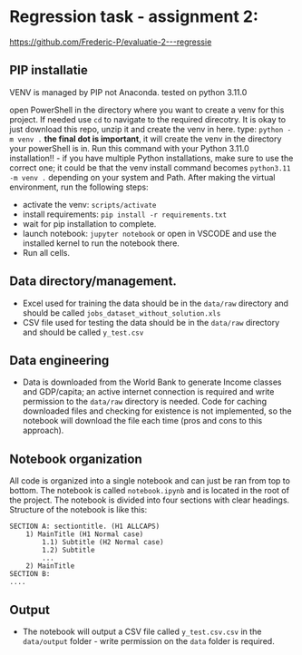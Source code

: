 # Regression task - assignment 2: 
https://github.com/Frederic-P/evaluatie-2---regressie 

## PIP installatie
VENV is managed by PIP not Anaconda. tested on python 3.11.0

open PowerShell in the directory where you want to create a venv for this project. If needed use `cd` to navigate to the required direcotry. It is okay to just download this repo, unzip it and create the venv in here.
type: `python -m venv .` **the final dot is important**, it will create the venv in the directory your powerShell is in. Run this command with your Python 3.11.0 installation!! - if you have multiple Python installations, make sure to use the correct one; it could be that the venv install command becomes `python3.11 -m venv .` depending on your system and Path. After making the virtual environment, run the following steps: 
- activate the venv: `scripts/activate`
- install requirements: `pip install -r requirements.txt`
- wait for pip installation to complete.
- launch notebook: `jupyter notebook` or open in VSCODE and use the installed kernel to run the notebook there. 
- Run all cells. 

## Data directory/management.
- Excel used for training the data should be in the `data/raw` directory and should be called `jobs_dataset_without_solution.xls`
- CSV file used for testing the data should be in the `data/raw` directory and should be called `y_test.csv`

## Data engineering
- Data is downloaded from the World Bank to generate Income classes and GDP/capita; an active internet connection is required and write permission to the `data/raw` directory is needed. Code for caching downloaded files and checking for existence is not implemented, so the notebook will download the file each time (pros and cons to this approach). 

## Notebook organization
All code is organized into a single notebook and can just be ran from top to bottom. The notebook is called `notebook.ipynb` and is located in the root of the project. The notebook is divided into four sections with clear headings. Structure of the notebook is like this: 

```
SECTION A: sectiontitle. (H1 ALLCAPS)
    1) MainTitle (H1 Normal case)
        1.1) Subtitle (H2 Normal case)
        1.2) Subtitle
        ...
    2) MainTitle
SECTION B: 
....

```

## Output
- The notebook will output a CSV file called `y_test.csv.csv` in the `data/output` folder - write permission on the `data` folder is required.
